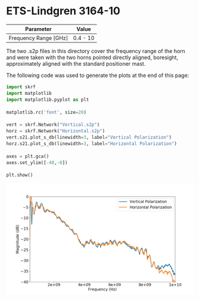 # ETS-Lindgren 3164-10

| Parameter               | Value    |
|-------------------------|----------|
| Frequency Range \[GHz\] | 0.4 - 10 |

The two .s2p files in this directory cover the frequency range of the horn and
were taken with the two horns pointed directly aligned, boresight, approximately
aligned with the standard positioner mast.

The following code was used to generate the plots at the end of this page:

```python
import skrf
import matplotlib
import matplotlib.pyplot as plt

matplotlib.rc('font', size=20)

vert = skrf.Network("Vertical.s2p")
horz = skrf.Network("Horizontal.s2p")
vert.s21.plot_s_db(linewidth=3, label="Vertical Polarization")
horz.s21.plot_s_db(linewidth=3, label="Horizontal Polarization")

axes = plt.gca()
axes.set_ylim([-40,-0])

plt.show()
```

![img](./ETS_Lindgren_3164-10.png)

